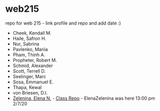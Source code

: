 # web215
repo for web 215 - link profile and repo and add date :)

- Cheek, Kendall M.
- Haile, Safron H.
- Nur, Sabrina 
- Pavlenko, Mariia
- Pham, Thinh A.
- Propheter, Robert M.
- Schmid, Alexander
- Scott, Terrell D.
- Seelinger, Marc 
- Sosa, Emmanuel E.
- Thapa, Kewal 
- von Briesen, D.I.
- [Zelenina, Elena N.](https://github.com/ElenaZelenina/) - [Class Repo](https://github.com/ElenaZelenina/web215-Zelenina) - ElenaZelenina was here 13:00 pm 2/7/20
